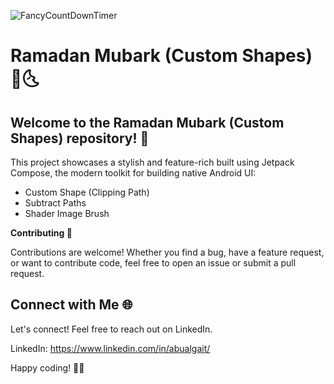![FancyCountDownTimer](https://github.com/abualgait/RamadanMubarakCustomShapes/assets/38107393/c13295c8-d0e2-429f-8c49-0c9ff0c54b44)


# Ramadan Mubark (Custom Shapes) 🌝🌜

## Welcome to the Ramadan Mubark (Custom Shapes) repository! 🎉

This project showcases a stylish and feature-rich built using Jetpack Compose, the modern toolkit for building native Android UI:

- Custom Shape (Clipping Path)
- Subtract Paths
- Shader Image Brush  

**Contributing 🤝**

Contributions are welcome! Whether you find a bug, have a feature request, or want to contribute code, feel free to open an issue or submit a pull request.

## Connect with Me 🌐

Let's connect! Feel free to reach out on LinkedIn.

LinkedIn: https://www.linkedin.com/in/abualgait/

Happy coding! 🚀✨

